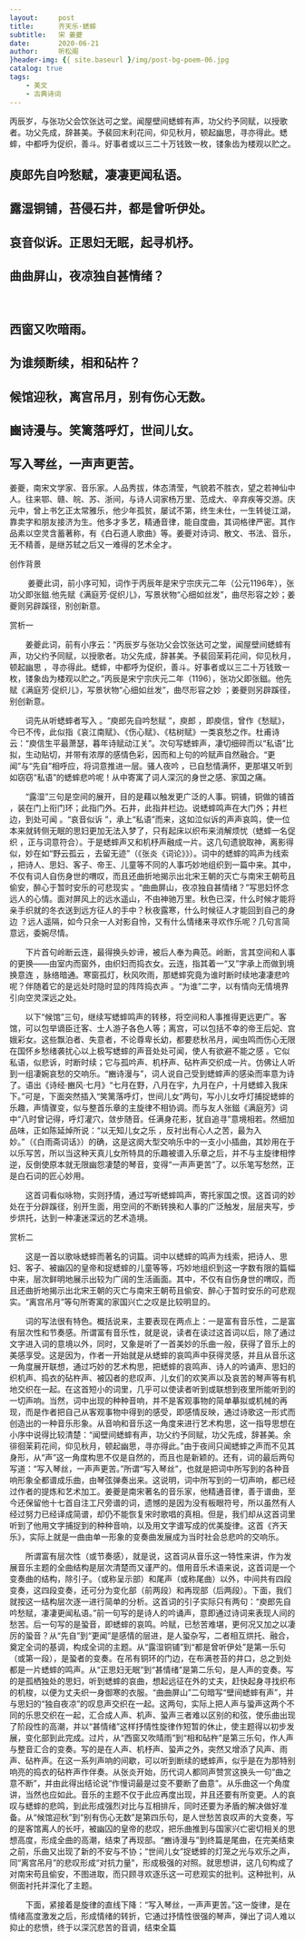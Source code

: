 ```yaml
---
layout:     post
title:      齐天乐·蟋蟀
subtitle:   宋 姜夔
date:       2020-06-21
author:     听松阁
}header-img: {{ site.baseurl }/img/post-bg-poem-06.jpg
catalog: true
tags:
    - 美文
    - 古典诗词
---
```


丙辰岁，与张功父会饮张达可之堂。闻屋壁间蟋蟀有声，功父约予同赋，以授歌者。功父先成，辞甚美。予裴回末利花间，仰见秋月，顿起幽思，寻亦得此。蟋蟀，中都呼为促织，善斗。好事者或以三二十万钱致一枚，镂象齿为楼观以贮之。

## 庾郎先自吟愁赋，凄凄更闻私语。
## 露湿铜铺，苔侵石井，都是曾听伊处。
## 哀音似诉。正思妇无眠，起寻机杼。
## 曲曲屏山，夜凉独自甚情绪？
&nbsp;
## 西窗又吹暗雨。
## 为谁频断续，相和砧杵？
## 候馆迎秋，离宫吊月，别有伤心无数。
## 豳诗漫与。笑篱落呼灯，世间儿女。
## 写入琴丝，一声声更苦。



姜夔，南宋文学家、音乐家。人品秀拔，体态清莹，气貌若不胜衣，望之若神仙中人。往来鄂、赣、皖、苏、浙间，与诗人词家杨万里、范成大、辛弃疾等交游。庆元中，曾上书乞正太常雅乐，他少年孤贫，屡试不第，终生未仕，一生转徙江湖，靠卖字和朋友接济为生。他多才多艺，精通音律，能自度曲，其词格律严密。其作品素以空灵含蓄著称，有《白石道人歌曲》等。姜夔对诗词、散文、书法、音乐，无不精善，是继苏轼之后又一难得的艺术全才。



创作背景

　　 姜夔此词，前小序可知，词作于丙辰年是宋宁宗庆元二年（公元1196年），张功父即张鎡.他先赋《满庭芳·促织儿》，写景状物“心细如丝发”，曲尽形容之妙；姜夔则另辟蹊径，别创新意。 





赏析一

　　姜夔此词，前有小序云：“丙辰岁与张功父会饮张达可之堂，闻屋壁间蟋蟀有声，功父约予同赋，以授歌者。功父先成，辞甚美。予裴回茉莉花间，仰见秋月，顿起幽思 ，寻亦得此。蟋蟀，中都呼为促织，善斗。好事者或以三二十万钱致一枚，镂象齿为楼观以贮之。”丙辰是宋宁宗庆元二年（1196），张功父即张鎡。他先赋《满庭芳·促织儿》，写景状物“心细如丝发”，曲尽形容之妙 ；姜夔则另辟蹊径，别创新意。

　　词先从听蟋蟀者写入 。“庾郎先自吟愁赋 ”，庾郎 ，即庾信，曾作《愁赋》，今已不传，此似指《哀江南赋》、《伤心赋》、《枯树赋》一类哀愁之作。杜甫诗云：“庾信生平最萧瑟，暮年诗赋动江关”。次句写蟋蟀声，凄切细碎而以“私语”比拟，生动贴切，并带有浓厚的感情色彩，因而和上句的吟赋声自然融合。“更闻”与“先自”相呼应，将词意推进一层。骚人夜吟 ，已自愁情满怀，更那堪又听到如窃窃“私语”的蟋蟀悲吟呢！从中寄寓了词人深沉的身世之感、家国之痛。

　　“露湿”三句是空间的展开，目的是藉以触发更广泛的人事。铜铺，铜做的铺首 ，装在门上衔门环；此指门外。石井，此指井栏边。说蟋蟀鸣声在大门外；井栏边，到处可闻 。“哀音似诉 ”，承上“私语”而来，这如泣似诉的声声哀鸣，使一位本来就转侧无眠的思妇更加无法入梦了，只有起床以织布来消解烦忧（蟋蟀一名促织 ，正与词意符合）。于是蟋蟀声又和机杼声融成一片。这几句遗貌取神，离影得似，妙在如“野云孤云 ，去留无迹”（《张炎《词论》》）。词中的蟋蟀的鸣声为线索 ，把诗人、思妇、客子、帝王、儿童等不同的人事巧妙地组织到一篇中来。其中，不仅有词人自伤身世的喟叹，而且还曲折地揭示出北宋王朝的灭亡与南宋王朝苟且偷安，醉心于暂时安乐的可悲现实 。“曲曲屏山，夜凉独自甚情绪？”写思妇怀念远人的心情。面对屏风上的远水遥山，不由神驰万里。秋色已深，什么时候才能将亲手织就的冬衣送到远方征人的手中？秋夜露寒，什么时候征人才能回到自己的身边 ？远人遥隔，如今只余一人对影自怜，又有什么情绪来寻欢作乐呢？几句言简意远，委婉尽情。

　　下片首句岭断云连，最得换头妙谛，被后人奉为典范。岭断，言其空间和人事的更换——由室内而窗外，由织妇而捣衣女。云连，指其着一“又”字承上而做到境换意连 ，脉络暗通。寒窗孤灯，秋风吹雨，那蟋蟀究竟为谁时断时续地凄凄悲吟呢？伴随着它的是远处时隐时显的阵阵捣衣声 。“为谁”二字，以有情向无情境界引向空灵深远之处。

　　以下“候馆”三句，继续写蟋蟀鸣声的转移，将空间和人事推得更远更广。客馆，可以包举谪臣迁客、士人游子各色人等；离宫，可以包括不幸的帝王后妃、宫娥彩女。这些飘泊者、失意者，不论尊卑长幼，都要悲秋吊月，闻虫鸣而伤心无限在国怀乡愁绪袭扰心以上极写蟋蟀的声音处处可闻，使人有欲避不能之感 。它似私语，似悲诉，时断时续；它与孤吟声、机杼声、砧杵声交织成一片。仿佛让人听到一组凄婉哀愁的交响乐。“豳诗漫与”，词人说自己受到蟋蟀声的感染而率意为诗了。语出《诗经·豳风·七月》“七月在野，八月在宇，九月在户，十月蟋蟀入我床下。”可是，下面突然插入“笑篱落呼灯，世间儿女”两句，写小儿女呼灯捕捉蟋蟀的乐趣，声情骤变，似与整首乐章的主旋律不相协调。而与友人张鎡《满庭芳》词中“八时曾记得，呼灯灌穴，敛步随音。任满身花影，犹自追寻”意境相若。然细加品味，正如陈延焯所说：“以无知儿女之乐 ，反衬出有心人之苦，最为入妙。”（《白雨斋词话》）的确，这是这阕大型交响乐中的一支小小插曲，其妙用在于以乐写苦，所以当这种天真儿女所特具的乐趣被谱入乐章之后，并不与主旋律相悖逆，反倒使原本就无限幽怨凄楚的琴音，变得“一声声更苦”了。以乐笔写愁然，正是白石词的匠心妙用。

　　这首词看似咏物，实则抒情，通过写听蟋蟀鸣声，寄托家国之恨。这首词的妙处在于分辟蹊径，别开生面，用空间的不断转换和人事的广泛触发，层层夹写，步步烘托，达到一种凄迷深远的艺术造境。



赏析二

　　这是一首以歌咏蟋蟀而著名的词篇。词中以蟋蟀的鸣声为线索，把诗人、思妇、客子、被幽囚的皇帝和捉蟋蟀的儿童等等，巧妙地组织到这一字数有限的篇幅中来，层次鲜明地展示出较为广阔的生活画面。其中，不仅有自伤身世的喟叹，而且还曲折地揭示出北宋王朝的灭亡与南宋王朝苟且偷安、醉心于暂时安乐的可悲观实。“离宫吊月”等句所寄寓的家国兴亡之叹是比较明显的。

　　词的写法很有特色。概括说来，主要表现在两点上：一是富有音乐性，二是富有层次性和节奏感。所谓富有音乐性，就是说，读者在读过这首词以后，除了通过文字进入词的意境以外，同时，又象是听了一首美妙的乐曲一般，获得了音乐上的美感享受。这是因为，作者一开始就是从蟋蟀的哀鸣声中获得灵感，并且从音乐这一角度展开联想，通过巧妙的艺术构思，把蟋蟀的哀鸣声、诗人的吟诵声、思妇的织机声、捣衣的砧杵声、被囚者的悲叹声、儿女们的欢笑声以及哀苦的琴声等有机地交织在一起。在这首短小的词里，几乎可以使读者听到或联想到夜里所能听到的一切声响。当然，词中出现的种种音响，并不是客观事物的简单摹拟或机械的再现，而是作者把自己从客观事物中得到的感受，即感情反映，通过诗歌这一形式而创造出的一种音乐形象。从音响和音乐这一角度来进行艺术构思，这一指导思想在小序中说得比较清楚：“闻壁间蟋蟀有声，功父约予同赋，功父先成，辞甚美。余徘徊茉莉花间，仰见秋月，顿起幽思，寻亦得此。”由于夜间只闻蟋蟀之声而不见其身形，从“声”这一角度构思不仅是自然的，而且也是新颖的。还有，词的最后两句写道：“写入琴丝，一声声更苦。”所谓“写入琴丝”，也就是把词中所写到的各种音响形象全都谱成乐曲，由琴弦弹奏出来。这说明，词中所写到的一切声响，都已经过作者的提炼和艺术加工。姜夔是南宋著名的音乐家，他精通音律，善于谱曲，至今还保留他十七首自注工尺旁谱的词，遗憾的是因为没有板眼符号，所以虽然有人经过努力已经译成简谱，却仍不能恢复宋时歌唱的真相。但是，我们却从这首词里听到了他用文字捕捉到的种种音响，以及用文字谱写成的优美旋律。这首《齐天乐》，实际上就是一曲由单一形象的变奏曲发展成为当时社会总悲吟的交响乐。

　　所谓富有层次性（或节奏感），就是说，这首词从音乐这一特性来讲，作为发展音乐主题的全曲结构是层次清楚而又谨严的。借用音乐术语来说，这首词是一个变奏曲的结构，除引子。（或称呈示部）和尾声（或称尾曲）以外，中间共有四段变奏，这四段变奏，还可分为变化部（前两段）和再现部（后两段）。下面，我们就按这一结构层次逐一进行简单的分析。这首词的引子实际只有两句：“庾郎先自吟愁赋，凄凄更闻私语。”前一句写的是诗人的吟诵声，意即通过诗词来表现人间的愁苦。后一句写的是蛩音，即蟋蟀的哀鸣。吟赋，已愁苦难堪，更何况又加之以凄厉的蛩音？从“先自”到“更闻”是感情的层进，是人蛩杂写，二者相互烘托、融合，奠定全词的基调，构成全词的主题。从“露湿铜铺”到“都是曾听伊处”是第一乐句（或第一段），是蛩者的变奏。在吊有铜环的门边，在布满苍苔的井口，总之到处都是一片蟋蟀的鸣声。从“正思妇无眠”到“甚情绪”是第二乐句，是人声的变奏。写的是孤栖独处的思妇，听到蟋蟀的哀曲，想起远征在外的丈夫，赶快起身寻找织布的机梭，以便为丈夫织一身御寒的衣服。“曲曲屏山”二句暗写“壁间蟋蟀有声”，并与思妇的“独自夜凉”的叹息声交织在一起。这两句，实际上把人声与蛩声这两个不同的乐思交织在一起，汇合成人声、机声、蛩声三者难以区别的和弦，使乐曲出现了阶段性的高潮，并以“甚情绪”这样抒情性旋律作短暂的休止，使主题得以初步发展，变化部到此完成。过片，从“西窗又吹晴雨”到“相和砧杵”是第三乐句，作人声与整音汇合的变奏。写的是在人声、机杼声、蛩声之外，突然又增添了风声、雨声、砧杵声。在这一系列声响的间歇，可以听到断续的蟋蟀声，似乎是在为那特别响亮的捣衣的砧杵声作伴奏。从张炎开始，历代词人都同声赞赏这换头一句“曲之意不断”，并由此得出结论说“作慢词最是过变不要断了曲意”。从乐曲这一个角度讲，当然也应如此。音乐的主题不仅于此应再度出现，并且还要有所变更。人的哀叹与蟋蟀的悲鸣，到此形成强烈对比与互相排斥，同时还要为矛盾的解决做好准备。从“候馆迎秋”到“别有伤心无数”是第四乐句，是人世愁苦哀叹声的大变奏，写的是客馆离人的长吁，被幽囚的皇帝的悲叹，把乐曲推到与国家兴亡密切相关的思想高度，形成全曲的高潮，结束了再现部。“豳诗漫与”到终篇是尾曲，在完美结束之前，乐曲又出现了新的不安与不协；“世间儿女”捉蟋蟀的灯笼之光与欢乐之声，同“离宫吊月”的悲叹形成“对抗力量”，形成极强的对照。就思想讲，这几句构成了对南宋苟且偷安，不图进取，而只顾寻欢逐乐这一可悲观实的批判。这种批判，从侧面衬托并深化了主题。

　　下面，紧接着是旋律的直线下降：“写入琴丝，一声声更苦。”这一旋律，是在情绪高度激发之后，形成情绪的转折，它通过抒情性很强的琴声，弹出了词人难以抑止的悲愤，终于以深沉悲苦的音调，结束全篇
